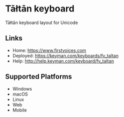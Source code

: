 Tāłtān keyboard
======================

Tāłtān keyboard layout for Unicode

Links
-----

 * Home:     <https://www.firstvoices.com>
 * Deployed: <https://keyman.com/keyboards/fv_taltan>
 * Help:     <http://help.keyman.com/keyboard/fv_taltan>

Supported Platforms
-------------------

 * Windows
 * macOS
 * Linux
 * Web
 * Mobile
